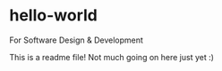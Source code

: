 # hello-world
For Software Design &amp; Development

This is a readme file!
Not much going on here just yet :)
